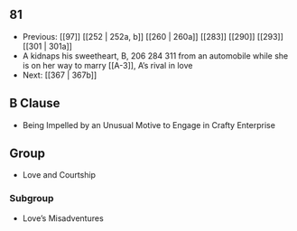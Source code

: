 ## 81
- Previous: [[97]] [[252 | 252a, b]] [[260 | 260a]] [[283]] [[290]] [[293]] [[301 | 301a]] 
- A kidnaps his sweetheart, B, 206 284 311 from an automobile while she is on her way to marry [[A-3]], A’s rival in love
- Next: [[367 | 367b]] 

## B Clause
- Being Impelled by an Unusual Motive to Engage in Crafty Enterprise

## Group
- Love and Courtship

### Subgroup
- Love’s Misadventures

